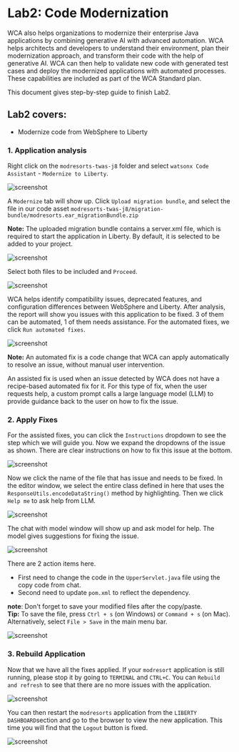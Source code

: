 # Lab2: Code Modernization

WCA also helps organizations to modernize their enterprise Java applications by combining generative AI with advanced automation.
WCA helps architects and developers to understand their environment, plan their modernization approach, and transform their code with the help of generative AI.
WCA can then help to validate new code with generated test cases and deploy the modernized applications with automated
processes. These capabilities are included as part of the WCA Standard plan.

This document gives step-by-step guide to finish Lab2.

## Lab2 covers:

- Modernize code from WebSphere to Liberty

### 1. Application analysis

Right click on the `modresorts-twas-j8` folder and select `watsonx Code Assistant` - `Modernize to Liberty`.

![screenshot](../images/VSC_modernize_to_liberty.png)

A `Modernize` tab will show up. Click `Upload migration bundle`, and select the file in our code asset `modresorts-twas-j8/migration-bundle/modresorts.ear_migrationBundle.zip`

**Note:** The uploaded migration bundle contains a server.xml file, which is required to start the application in Liberty. By default, it is selected to be added to your project.

![screenshot](../images/VSC_modernize_to_liberty_migration_bundle.png)

Select both files to be included and `Proceed`.

![screenshot](../images/VSC_modernize_to_liberty_include_files.png)

WCA helps identify compatibility issues, deprecated features, and configuration differences between WebSphere and Liberty.
After analysis, the report will show you issues with this application to be fixed. 3 of them can be automated, 1 of them needs assistance. For the automated fixes, we click `Run automated fixes`.

![screenshot](../images/VSC_modernize_to_liberty_analysis_result.png)

**Note:**
An automated fix is a code change that WCA can apply automatically to resolve an issue, without manual user intervention.

An assisted fix is used when an issue detected by WCA does not have a recipe-based automated fix for it. For this type of fix, when the user requests help, a custom prompt calls a large language model (LLM) to provide guidance back to the user on how to fix the issue.

### 2. Apply Fixes

For the assisted fixes, you can click the `Instructions` dropdown to see the step which we will guide you. Now we expand the dropdowns of the issue as shown. There are clear instructions on how to fix this issue at the bottom.

![screenshot](../images/VSC_modernize_to_liberty_assisted_fix.png)

Now we click the name of the file that has issue and needs to be fixed. In the editor window, we select the entire class defined in here that uses the `ResponseUtils.encodeDataString()` method by highlighting. Then we click `Help me` to ask help from LLM.

![screenshot](../images/VSC_modernize_to_liberty_help_me.png)

The chat with model window will show up and ask model for help. The model gives suggestions for fixing the issue.

![screenshot](../images/VSC_modernize_to_liberty_chat_suggestions.png)

There are 2 action items here.

- First need to change the code in the `UpperServlet.java` file using the copy code from chat.
- Second need to update `pom.xml` to reflect the dependency.

**note**: Don't forget to save your modified files after the copy/paste.  
**Tip:** To save the file, press `Ctrl + s` (on Windows) or `Command + s` (on Mac). Alternatively, select `File > Save` in the main menu bar.

![screenshot](../images/VSC_modernize_to_liberty_pom_update.png)

### 3. Rebuild Application

Now that we have all the fixes applied. If your `modresort` application is still running, please stop it by going to `TERMINAL` and `CTRL+C`. You can `Rebuild and refresh` to see that there are no more issues with the application.

![screenshot](../images/VSC_modernize_to_liberty_rebuild.png)

You can then restart the `modresorts` application from the `LIBERTY DASHBOARD`section and go to the browser to view the new application. This time you will find that the `Logout` button is fixed.

![screenshot](../images/VSC_modernize_to_liberty_logout_fixed.png)
